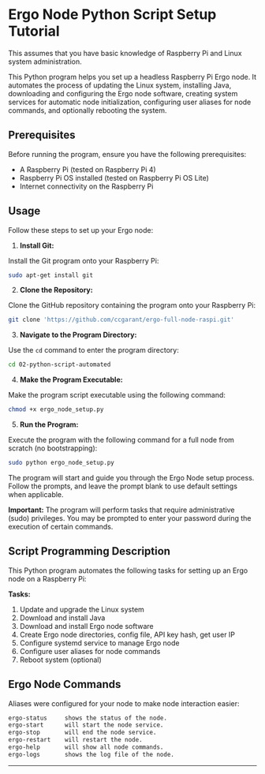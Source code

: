 # Ergo Node Python Script Setup Tutorial

This assumes that you have basic knowledge of Raspberry Pi and Linux system administration.

This Python program helps you set up a headless Raspberry Pi Ergo node. It automates the process of updating the Linux system, installing Java, downloading and configuring the Ergo node software, creating system services for automatic node initialization, configuring user aliases for node commands, and optionally rebooting the system.

## Prerequisites

Before running the program, ensure you have the following prerequisites:

- A Raspberry Pi (tested on Raspberry Pi 4)
- Raspberry Pi OS installed (tested on Raspberry Pi OS Lite)
- Internet connectivity on the Raspberry Pi

## Usage

Follow these steps to set up your Ergo node:

1. **Install Git:**

Install the Git program onto your Raspberry Pi:
   
```bash
sudo apt-get install git
```

2. **Clone the Repository:**

Clone the GitHub repository containing the program onto your Raspberry Pi:
   
```bash
git clone 'https://github.com/ccgarant/ergo-full-node-raspi.git'
```

3. **Navigate to the Program Directory:**

Use the `cd` command to enter the program directory:

```bash
cd 02-python-script-automated
```

4. **Make the Program Executable:**

Make the program script executable using the following command:

```bash
chmod +x ergo_node_setup.py
```

5. **Run the Program:**

Execute the program with the following command for a full node from scratch (no bootstrapping):

```bash
sudo python ergo_node_setup.py
```

The program will start and guide you through the Ergo Node setup process. Follow the prompts, and leave the prompt blank to use default settings when applicable.

**Important:** The program will perform tasks that require administrative (sudo) privileges. You may be prompted to enter your password during the execution of certain commands.

## Script Programming Description

This Python program automates the following tasks for setting up an Ergo node on a Raspberry Pi:

**Tasks:**   
1. Update and upgrade the Linux system
2. Download and install Java
3. Download and install Ergo node software
4. Create Ergo node directories, config file, API key hash, get user IP
5. Configure systemd service to manage Ergo node
6. Configure user aliases for node commands
7. Reboot system (optional)

## Ergo Node Commands

Aliases were configured for your node to make node interaction easier:

```bash 
ergo-status     shows the status of the node.
ergo-start      will start the node service.
ergo-stop       will end the node service.
ergo-restart    will restart the node.
ergo-help       will show all node commands.
ergo-logs       shows the log file of the node.
```
---

